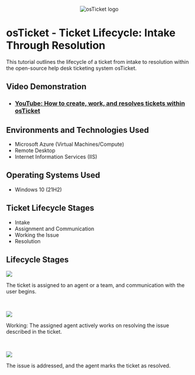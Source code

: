 <p align="center">
<img src="https://i.imgur.com/Clzj7Xs.png" alt="osTicket logo"/>
</p>

<h1>osTicket - Ticket Lifecycle: Intake Through Resolution</h1>
This tutorial outlines the lifecycle of a ticket from intake to resolution within the open-source help desk ticketing system osTicket.<br />


<h2>Video Demonstration</h2>

- ### [YouTube: How to create, work, and resolves tickets within osTicket](https://www.youtube.com)

<h2>Environments and Technologies Used</h2>

- Microsoft Azure (Virtual Machines/Compute)
- Remote Desktop
- Internet Information Services (IIS)

<h2>Operating Systems Used </h2>

- Windows 10</b> (21H2)

<h2>Ticket Lifecycle Stages</h2>

- Intake
- Assignment and Communication
- Working the Issue
- Resolution

<h2>Lifecycle Stages</h2>

<p>
<img src=https://i.imgur.com/vunQ859.png
</p>
<p>
The ticket is assigned to an agent or a team, and communication with the user begins. 
</p>
<br />

<p>
<img src=https://i.imgur.com/rJ9ha8R.png
</p>
<p>
Working:
The assigned agent actively works on resolving the issue described in the ticket. 
</p>
<br />

<p>
<img src=https://i.imgur.com/HHN4Rku.png
</p>
<p>
The issue is addressed, and the agent marks the ticket as resolved. 
</p>
<br />
